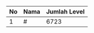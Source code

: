 | No | Nama            | Jumlah Level |
|----|-----------------|--------------|
| 1  | #    |    6723        |
